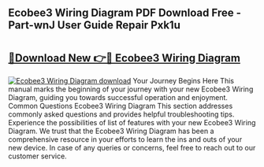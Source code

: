 ## Ecobee3 Wiring Diagram PDF Download Free - Part-wnJ User Guide Repair Pxk1u

# <h2><a href="http://dfq3vy.blite.top/?on=Ecobee3+Wiring+Diagram">🔗Download New 👉🔴 Ecobee3 Wiring Diagram</a></h2>

[![Ecobee3 Wiring Diagram download](https://i.imgur.com/lujVjoI.png)](http://dfq3vy.blite.top/?on=Ecobee3+Wiring+Diagram)
Your Journey Begins Here This manual marks the beginning of your journey with your new Ecobee3 Wiring Diagram, guiding you towards successful operation and enjoyment. Common Questions Ecobee3 Wiring Diagram This section addresses commonly asked questions and provides helpful troubleshooting tips. Experience the possibilities of list of features with your new Ecobee3 Wiring Diagram. We trust that the Ecobee3 Wiring Diagram has been a comprehensive resource in your efforts to learn the ins and outs of your new device. In case of any queries or concerns, feel free to reach out to our customer service.

